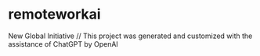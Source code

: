 # remoteworkai
New Global Initiative
// This project was generated and customized with the assistance of ChatGPT by OpenAI
